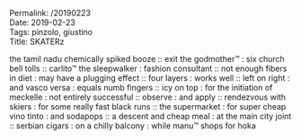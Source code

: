 Permalink: /20190223  
Date: 2019-02-23  
Tags: pinzolo, giustino  
Title: SKATERz 
  
the tamil nadu chemically spiked booze :: exit the godmother™ : six church bell tolls :: carlito™ the sleepwalker : fashion consultant :: not enough fibers in diet : may have a plugging effect :: four layers : works well :: left on right : and vasco versa : equals numb fingers :: icy on top : for the initiation of meckelle : not entirely successful :: observe : and apply :: rendezvous with skiers : for some really fast black runs :: the supermarket : for super cheap vino tinto : and sodapops :: a descent and cheap meal : at the main city joint :: serbian cigars : on a chilly balcony : while manu™ shops for hoka  
